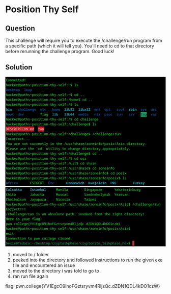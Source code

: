 # Position Thy Self
## Question
This challenge will require you to execute the /challenge/run program from a specific path (which it will tell you). You'll need to cd to that directory before rerunning the challenge program. Good luck!

## Solution
![](./images/3.jpg)
![](./images/4.jpg)
1. moved to / folder
2. peeked into the directory and followed instructions to run the given exe file and encountered an issue
3. moved to the directory i was told to go to
4. ran run file again

flag: pwn.college{YV1EgcO9ihoFGztsryvm4RljzQc.dZDN1QDL4kDO1czW}
